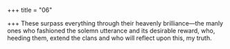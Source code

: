 +++
title = "06"

+++
These surpass everything through their heavenly brilliance—the manly  ones who fashioned the solemn utterance and its desirable reward,
who, heeding them, extend the clans and who will reflect upon this,
my truth.